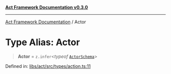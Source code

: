 [**Act Framework Documentation v0.3.0**](../README.md)

***

[Act Framework Documentation](../globals.md) / Actor

# Type Alias: Actor

> **Actor** = `z.infer`\<*typeof* [`ActorSchema`](../variables/ActorSchema.md)\>

Defined in: [libs/act/src/types/action.ts:11](https://github.com/Rotorsoft/act-root/blob/44434ac9e20b81fc5bbda127e1633a974aa78bcb/libs/act/src/types/action.ts#L11)

